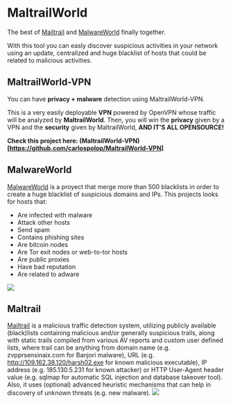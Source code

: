 # MaltrailWorld

The best of [Mailtrail](https://github.com/stamparm/maltrail) and [MalwareWorld](https://github.com/carlospolop/MalwareWorld) finally together.

With this tool you can easly discover suspicious activities in your network using an update, centralized and huge blacklist of hosts that could be related to malicious activities.

## MaltrailWorld-VPN

You can have **privacy + malware** detection using MaltrailWorld-VPN. 

This is a very easily deployable **VPN** powered by OpenVPN whose traffic will be analyzed by **MaltrailWorld**. Then, you will win the **privacy** given by a VPN and the **security** given by MaltrailWorld, **AND IT'S ALL OPENSOURCE!**

**Check this project here: (MaltrailWorld-VPN)[https://github.com/carlospolop/MaltrailWorld-VPN]**

## MalwareWorld

[MalwareWorld](https://github.com/carlospolop/MalwareWorld) is a proyect that merge more than 500 blacklists in order to create a huge blacklist of suspicious domains and IPs.
This projects looks for hosts that:
-   Are infected with malware
-   Attack other hosts
-   Send spam
-   Contains phishing sites
-   Are bitcoin nodes
-   Are Tor exit nodes or web-to-tor hosts
-   Are public proxies
-   Have bad reputation
-   Are related to adware

![](https://github.com/carlospolop/MalwareWorld/blob/master/malwareworld.png)


## Maltrail

[Mailtrail](https://github.com/stamparm/maltrail) is a malicious traffic detection system, utilizing publicly available (black)lists containing malicious and/or generally suspicious trails, along with static trails compiled from various AV reports and custom user defined lists, where trail can be anything from domain name (e.g. zvpprsensinaix.com for Banjori malware), URL (e.g. http://109.162.38.120/harsh02.exe for known malicious executable), IP address (e.g. 185.130.5.231 for known attacker) or HTTP User-Agent header value (e.g. sqlmap for automatic SQL injection and database takeover tool). Also, it uses (optional) advanced heuristic mechanisms that can help in discovery of unknown threats (e.g. new malware).
![](https://camo.githubusercontent.com/0038e0fd9c97e8a8552dac8c048e3efdce49afbe/68747470733a2f2f692e696d6775722e636f6d2f53643965716f612e706e67)


